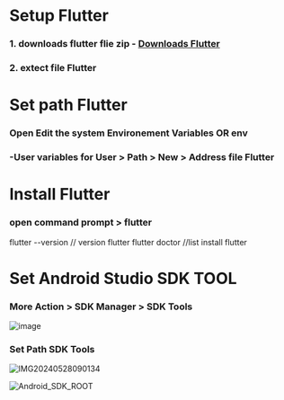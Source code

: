 # Setup Flutter
### 1. downloads flutter flie zip  - [Downloads Flutter](https://docs.flutter.dev/get-started/install/windows/desktop?tab=download)
### 2. extect file Flutter

# Set path Flutter
### Open Edit the system Environement Variables OR env
### -User variables for User > Path > New > Address file Flutter

# Install Flutter 
### open command prompt > flutter
flutter --version // version flutter
flutter doctor //list install flutter 


# Set Android Studio SDK TOOL
### More Action > SDK Manager > SDK Tools
![image](https://github.com/USer99pro/flutter/assets/170594967/77834fb2-e0ba-43e6-bc28-df800d557da5)
### Set Path SDK Tools
![IMG20240528090134](https://github.com/USer99pro/flutter/assets/170594967/23ebea10-f313-4a5a-b971-400faf697fdc)

![Android_SDK_ROOT](https://github.com/USer99pro/flutter/assets/170594967/6203e190-f196-4b69-9530-7a87ab9ad4a9)



